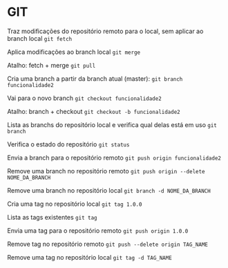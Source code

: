 # GIT

Traz modificações do repositório remoto para o local, sem aplicar ao branch local
```git fetch```

Aplica modificações ao branch local
```git merge```

Atalho: fetch + merge
```git pull```

Cria uma branch a partir da branch atual (master):
```git branch funcionalidade2```

Vai para o novo branch
```git checkout funcionalidade2```

Atalho: branch + checkout
```git checkout -b funcionalidade2```

Lista as branchs do repositório local e verifica qual delas está em uso
```git branch```

Verifica o estado do repositório
```git status```

Envia a branch para o repositório remoto
```git push origin funcionalidade2```

Remove uma branch no repositório remoto
```git push origin --delete NOME_DA_BRANCH```

Remove uma branch no repositório local
```git branch -d NOME_DA_BRANCH```

Cria uma tag no repositório local
```git tag 1.0.0```

Lista as tags existentes
```git tag```

Envia uma tag para o repositório remoto
```git push origin 1.0.0```

Remove tag no repositório remoto
```git push --delete origin TAG_NAME```

Remove uma tag no repositório local
```git tag -d TAG_NAME```
